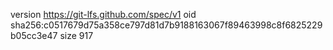 version https://git-lfs.github.com/spec/v1
oid sha256:c0517679d75a358ce797d81d7b9188163067f89463998c8f6825229b05cc3e47
size 917
